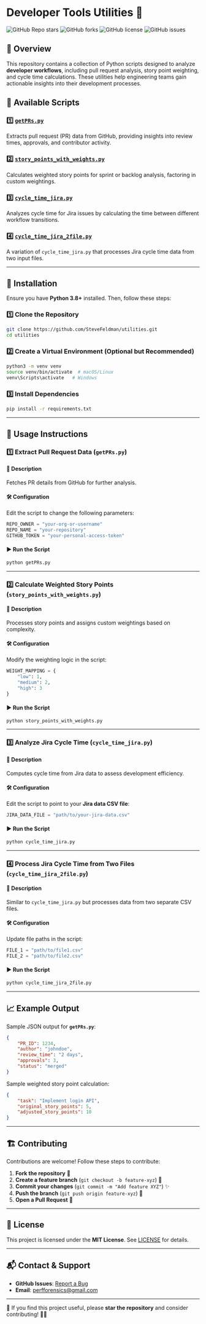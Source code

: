# Developer Tools Utilities 🚀

![GitHub Repo stars](https://img.shields.io/github/stars/SteveFeldman/utilities?style=social)
![GitHub forks](https://img.shields.io/github/forks/SteveFeldman/utilities?style=social)
![GitHub license](https://img.shields.io/github/license/SteveFeldman/utilities)
![GitHub issues](https://img.shields.io/github/issues/SteveFeldman/utilities)

## 📌 Overview

This repository contains a collection of Python scripts designed to analyze **developer workflows**, including pull request analysis, story point weighting, and cycle time calculations. These utilities help engineering teams gain actionable insights into their development processes.

## 📂 Available Scripts

### 1️⃣ [`getPRs.py`](https://github.com/SteveFeldman/utilities/blob/main/getPRs.py)
Extracts pull request (PR) data from GitHub, providing insights into review times, approvals, and contributor activity.

### 2️⃣ [`story_points_with_weights.py`](https://github.com/SteveFeldman/utilities/blob/main/story_points_with_weights.py)
Calculates weighted story points for sprint or backlog analysis, factoring in custom weightings.

### 3️⃣ [`cycle_time_jira.py`](https://github.com/SteveFeldman/utilities/blob/main/cycle_time_jira.py)
Analyzes cycle time for Jira issues by calculating the time between different workflow transitions.

### 4️⃣ [`cycle_time_jira_2file.py`](https://github.com/SteveFeldman/utilities/blob/main/cycle_time_jira_2file.py)
A variation of `cycle_time_jira.py` that processes Jira cycle time data from two input files.

---

## 🔧 Installation

Ensure you have **Python 3.8+** installed. Then, follow these steps:

### 1️⃣ Clone the Repository
```sh
git clone https://github.com/SteveFeldman/utilities.git
cd utilities
```

### 2️⃣ Create a Virtual Environment (Optional but Recommended)
```sh
python3 -m venv venv
source venv/bin/activate  # macOS/Linux
venv\Scripts\activate   # Windows
```

### 3️⃣ Install Dependencies
```sh
pip install -r requirements.txt
```

---

## 🚀 Usage Instructions

### 1️⃣ Extract Pull Request Data (`getPRs.py`)

#### 🔹 **Description**
Fetches PR details from GitHub for further analysis.

#### 🛠️ **Configuration**
Edit the script to change the following parameters:
```python
REPO_OWNER = "your-org-or-username"
REPO_NAME = "your-repository"
GITHUB_TOKEN = "your-personal-access-token"
```

#### ▶️ **Run the Script**
```sh
python getPRs.py
```

---

### 2️⃣ Calculate Weighted Story Points (`story_points_with_weights.py`)

#### 🔹 **Description**
Processes story points and assigns custom weightings based on complexity.

#### 🛠️ **Configuration**
Modify the weighting logic in the script:
```python
WEIGHT_MAPPING = {
    "low": 1,
    "medium": 2,
    "high": 3
}
```

#### ▶️ **Run the Script**
```sh
python story_points_with_weights.py
```

---

### 3️⃣ Analyze Jira Cycle Time (`cycle_time_jira.py`)

#### 🔹 **Description**
Computes cycle time from Jira data to assess development efficiency.

#### 🛠️ **Configuration**
Edit the script to point to your **Jira data CSV file**:
```python
JIRA_DATA_FILE = "path/to/your-jira-data.csv"
```

#### ▶️ **Run the Script**
```sh
python cycle_time_jira.py
```

---

### 4️⃣ Process Jira Cycle Time from Two Files (`cycle_time_jira_2file.py`)

#### 🔹 **Description**
Similar to `cycle_time_jira.py` but processes data from two separate CSV files.

#### 🛠️ **Configuration**
Update file paths in the script:
```python
FILE_1 = "path/to/file1.csv"
FILE_2 = "path/to/file2.csv"
```

#### ▶️ **Run the Script**
```sh
python cycle_time_jira_2file.py
```

---

## 📈 Example Output

Sample JSON output for **`getPRs.py`**:
```json
{
    "PR_ID": 1234,
    "author": "johndoe",
    "review_time": "2 days",
    "approvals": 3,
    "status": "merged"
}
```

Sample weighted story point calculation:
```json
{
    "task": "Implement login API",
    "original_story_points": 5,
    "adjusted_story_points": 10
}
```

---

## 🏗️ Contributing

Contributions are welcome! Follow these steps to contribute:

1. **Fork the repository** 📌
2. **Create a feature branch** (`git checkout -b feature-xyz`) 🌱
3. **Commit your changes** (`git commit -m "Add feature XYZ"`) ✨
4. **Push the branch** (`git push origin feature-xyz`) 🚀
5. **Open a Pull Request** 📩

---

## 📜 License

This project is licensed under the **MIT License**. See [LICENSE](LICENSE) for details.

---

## 📬 Contact & Support

- **GitHub Issues**: [Report a Bug](https://github.com/SteveFeldman/utilities/issues)
- **Email**: perfforensics@gmail.com

---

🌟 If you find this project useful, please **star the repository** and consider contributing! 🚀✨

